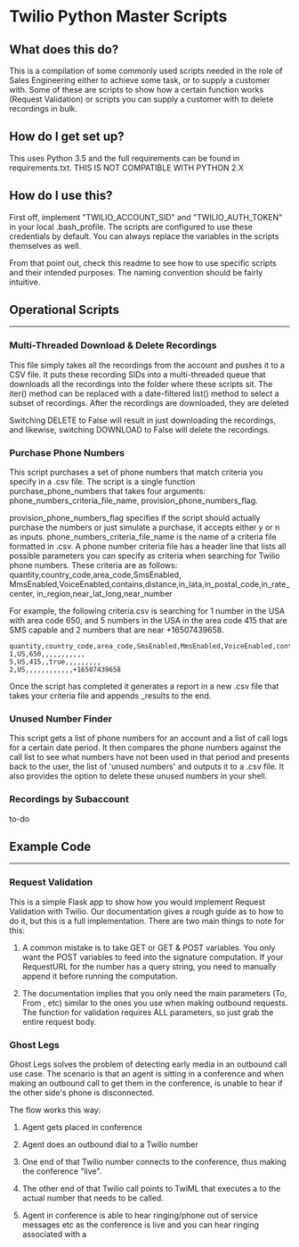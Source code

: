 Twilio Python Master Scripts
============================

What does this do?
------------------
This is a compilation of some commonly used scripts needed in the role of Sales
Engineering either to achieve some task, or to supply a customer with. Some of 
these are scripts to show how a certain function works (Request Validation) or
scripts you can supply a customer with to delete recordings in bulk.

How do I get set up?
--------------------
This uses Python 3.5 and the full requirements can be found in requirements.txt.
THIS IS NOT COMPATIBLE WITH PYTHON 2.X

How do I use this?
------------------
First off, implement "TWILIO_ACCOUNT_SID" and "TWILIO_AUTH_TOKEN" in your local
.bash_profile. The scripts are configured to use these credentials by default. 
You can always replace the variables in the scripts themselves as well.

From that point out, check this readme to see how to use specific scripts and
their intended purposes. The naming convention should be fairly intuitive.

## Operational Scripts
----------------------
### Multi-Threaded Download & Delete Recordings
This file simply takes all the recordings from the account and pushes it to a
CSV file. It puts these recording SIDs into a multi-threaded queue that 
downloads all the recordings into the folder where these scripts sit. The iter() 
method can be replaced with a date-filtered list() method to select a subset of 
recordings. After the recordings are downloaded, they are deleted

Switching DELETE to False will result in just downloading the recordings, and
likewise, switching DOWNLOAD to False will delete the recordings.

### Purchase Phone Numbers
This script purchases a set of phone numbers that match criteria you specify in 
a .csv file. The script is a single function purchase_phone_numbers that takes 
four arguments: 
phone_numbers_criteria_file_name, 
provision_phone_numbers_flag.

provision_phone_numbers_flag specifies if the script should actually purchase 
the numbers or just simulate a purchase, it accepts either y or n as inputs.
phone_numbers_criteria_file_name is the name of a criteria file formatted in .csv.
A phone number criteria file has a header line that lists all possible 
parameters you can specify as criteria when searching for Twilio phone numbers. 
These criteria are as follows: quantity,country_code,area_code,SmsEnabled,
MmsEnabled,VoiceEnabled,contains,distance,in_lata,in_postal_code,in_rate_center,
in_region,near_lat_long,near_number

For example, the following criteria.csv is searching for 1 number in the USA 
with area code 650, and 5 numbers in the USA in the area code 415 that are SMS 
capable and 2 numbers that are near +16507439658.

```
quantity,country_code,area_code,SmsEnabled,MmsEnabled,VoiceEnabled,contains,distance,in_lata,in_postal_code,in_rate_center,in_region,near_lat_long,near_number
1,US,650,,,,,,,,,,,
5,US,415,,true,,,,,,,,,
2,US,,,,,,,,,,,,+16507439658
```

Once the script has completed it generates a report in a new .csv file that 
takes your criteria file and appends _results to the end.

### Unused Number Finder
This script gets a list of phone numbers for an account and a list of call logs
for a certain date period. It then compares the phone numbers against the call
list to see what numbers have not been used in that period and presents back to
the user, the list of 'unused numbers' and outputs it to a .csv file. It also
provides the option to delete these unused numbers in your shell.

### Recordings by Subaccount
to-do

## Example Code
---------------
### Request Validation
This is a simple Flask app to show how you would implement Request Validation
with Twilio. Our documentation gives a rough guide as to how to do it, but this
is a full implementation. There are two main things to note for this:

1) A common mistake is to take GET or GET & POST variables. You only want the 
POST variables to feed into the signature computation. If your RequestURL for
the number has a query string, you need to manually append it before running
the computation.

2) The documentation implies that you only need the main parameters (To, From
, etc) similar to the ones you use when making outbound requests. The function
for validation requires ALL parameters, so just grab the entire request body.

### Ghost Legs
Ghost Legs solves the problem of detecting early media in an outbound call use
case. The scenario is that an agent is sitting in a conference and when making
an outbound call to get them in the conference, is unable to hear if the other
side's phone is disconnected.

The flow works this way:

1) Agent gets placed in conference

2) Agent does an outbound dial to a Twilio number

3) One end of that Twilio number connects to the conference, thus making the 
conference "live".

4) The other end of that Twilio call points to TwiML that executes a <Dial> to
the actual number that needs to be called.

5) Agent in conference is able to hear ringing/phone out of service messages etc
as the conference is live and you can hear ringing associated with a <Dial>